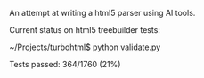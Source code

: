 An attempt at writing a html5 parser using AI tools.

Current status on html5 treebuilder tests:

~/Projects/turbohtml$ python validate.py

Tests passed: 364/1760 (21%)
